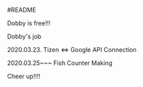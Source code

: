 #README

Dobby is free!!! 

Dobby's job

2020.03.23. Tizen <=> Google API  Connection

2020.03.25~~~  Fish Counter Making

Cheer up!!!!